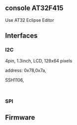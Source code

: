 ## console AT32F415
Use AT32 Eclipse Editor


## Interfaces
### I2C
4pin, 1.3inch, LCD, 128x64 pixels

address:  0x78,0x7a,

SSH1106,



```shell


```


### SPI



## Firmware





